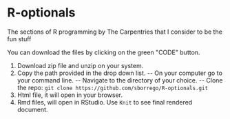 # R-optionals
The sections of R programming by The Carpentries that I consider to be the fun stuff

You can download the files by clicking on the green "CODE" button. 
1. Download zip file and unzip on your system.
2. Copy the path provided in the drop down list. 
  -- On your computer go to your command line. 
  -- Navigate to the directory of your choice. 
  -- Clone the repo: `git clone https://github.com/sborrego/R-optionals.git`
3. Html file, it will open in your browser.
4. Rmd files, will open in RStudio. Use `Knit` to see final rendered document.
